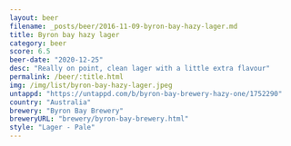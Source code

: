 ```yaml
---
layout: beer
filename: _posts/beer/2016-11-09-byron-bay-hazy-lager.md
title: Byron bay hazy lager
category: beer
score: 6.5
beer-date: "2020-12-25"
desc: "Really on point, clean lager with a little extra flavour"
permalink: /beer/:title.html
img: /img/list/byron-bay-hazy-lager.jpeg
untappd: "https://untappd.com/b/byron-bay-brewery-hazy-one/1752290"
country: "Australia"
brewery: "Byron Bay Brewery"
breweryURL: "brewery/byron-bay-brewery.html"
style: "Lager - Pale"
---
```

